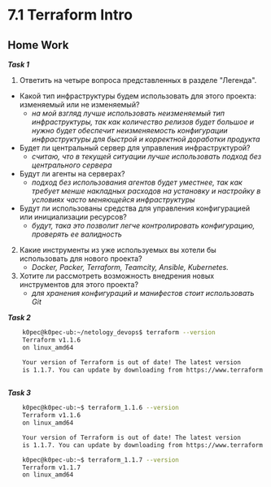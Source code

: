 # 7.1 Terraform Intro
## Home Work

***Task 1***  
1. Ответить на четыре вопроса представленных в разделе "Легенда".
- Какой тип инфраструктуры будем использовать для этого проекта: изменяемый или не изменяемый?
    + _на мой взгляд лучше использовать неизменяемый тип инфраструктуры, так как количество релизов будет большое и нужно будет обеспечит неизменяемость конфигурации инфраструктуры для быстрой и корректной доработки продукта_
- Будет ли центральный сервер для управления инфраструктурой?
    + _считаю, что в текущей ситуации лучше использовать подход без центрального сервера_
- Будут ли агенты на серверах?
    + _подход без использования агентов будет уместнее, так как требует менше накладных расходов на установку и настройку в условиях часто меняющейся инфраструктуры_
- Будут ли использованы средства для управления конфигурацией или инициализации ресурсов?
    + _будут, така это позволит легче контролировать конфигурацию, проверять ее валидность_
2. Какие инструменты из уже используемых вы хотели бы использовать для нового проекта?
   + _Docker, Packer, Terraform, Teamcity, Ansible, Kubernetes._
3. Хотите ли рассмотреть возможность внедрения новых инструментов для этого проекта?
   + _для хранения конфигураций и манифестов стоит использовать Git_

***Task 2***
```bash
    k0pec@k0pec-ub:~/netology_devops$ terraform --version
    Terraform v1.1.6
    on linux_amd64

    Your version of Terraform is out of date! The latest version
    is 1.1.7. You can update by downloading from https://www.terraform.io/downloads.html
 
```

***Task 3***
```bash
    k0pec@k0pec-ub:~$ terraform_1.1.6 --version
    Terraform v1.1.6
    on linux_amd64

    Your version of Terraform is out of date! The latest version
    is 1.1.7. You can update by downloading from https://www.terraform.io/downloads.html

    k0pec@k0pec-ub:~$ terraform_1.1.7 --version
    Terraform v1.1.7
    on linux_amd64

```